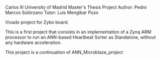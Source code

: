 Carlos III University of Madrid 
Master's Thesis Project 
Author: Pedro Marcos Solórzano 
Tutor: Luís Mengibar Pozo

Vivado project for Zybo board.

This is a first project that consists in an implementation of a Zynq ARM processor to run an ANN-based Heartbeat Sorter as Standalone,
without any hardware acceleration.

This project is a continuation of ANN_Microblaze_project 
